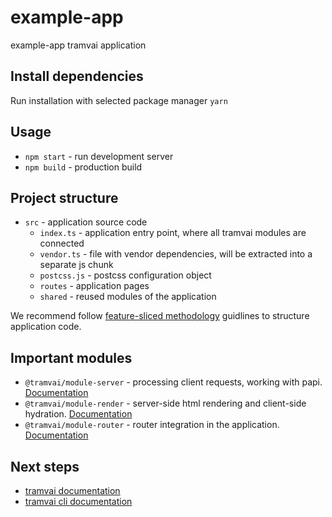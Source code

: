 # example-app

example-app tramvai application

## Install dependencies

Run installation with selected package manager `yarn`

## Usage

- `npm start` - run development server
- `npm build` - production build

## Project structure

- `src` - application source code
  - `index.ts` - application entry point, where all tramvai modules are connected
  - `vendor.ts` - file with vendor dependencies, will be extracted into a separate js chunk
  - `postcss.js` - postcss configuration object
  - `routes` - application pages
  - `shared` - reused modules of the application

We recommend follow [feature-sliced methodology](https://feature-sliced.design/) guidlines to structure application code.

## Important modules

- `@tramvai/module-server` - processing client requests, working with papi. [Documentation](https://tramvai.dev/docs/references/modules/server)
- `@tramvai/module-render` - server-side html rendering and client-side hydration. [Documentation](https://tramvai.dev/docs/references/modules/render)
- `@tramvai/module-router` - router integration in the application. [Documentation](https://tramvai.dev/docs/references/modules/router)

## Next steps

- [tramvai documentation](https://tramvai.dev/docs/get-started/overview)
- [tramvai cli documentation](https://tramvai.dev/docs/references/cli/base)
